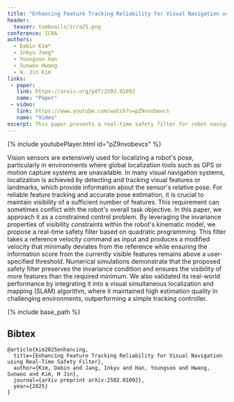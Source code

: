 ```yaml
---
title: "Enhancing Feature Tracking Reliability for Visual Navigation using Real-Time Safety Filter"
header:
  teaser: tumbnails/icra25.png
conference: ICRA
authors:
  - Dabin Kim*
  - Inkyu Jang*
  - Youngsoo Han
  - Sunwoo Hwang
  - H. Jin Kim
links: 
 - paper: 
   link: https://arxiv.org/pdf/2502.01092
   name: "Paper"
 - video:
   link: https://www.youtube.com/watch?v=pZ9nvobevcs
   name: "Video"
excerpt: This paper presents a real-time safety filter for robot navigation that maintains visual feature visibility by minimally adjusting velocity commands, ensuring reliable pose estimation even in GPS-denied environments. Validated in both simulation and real-world SLAM scenarios, the method outperforms standard controllers by preserving high-quality localization.
---
```


{% include youtubePlayer.html id="pZ9nvobevcs" %}
<!-- ---

## 🚀 Making Visual Navigation More Reliable  
### Enhancing Feature Tracking with a Real-Time Safety Filter

In environments without GPS, many robots rely on **visual SLAM** — using a camera to track their position by detecting and following visual features (like corners or edges). But here’s the catch:

> 🔍 If the number of visible features suddenly drops, SLAM performance can fail dramatically — causing tracking loss, localization errors, or even crashes.

Our work addresses this with a simple question:  
**Can we make a robot proactively protect its feature visibility — *before* it’s too late?**

---

## 🎯 Key Idea: A Real-Time Safety Filter for Features

We propose a **real-time safety filter** that runs alongside the robot’s control system. Instead of blindly following a planned velocity, the filter *slightly modifies* the velocity to **keep enough visual features in view**.

### ✨ Think of it like:
> A safety assistant that whispers to the robot:  
> _“Maybe slow down a bit so you don’t lose track of those corners.”_

---

## 🔧 How It Works (In Simple Terms)

Here’s what happens at each time step:

1. 🧭 A controller gives a reference velocity (`v_ref`) to the robot.
2. 👁 The camera sees visual features and computes an **information score** — a measure of how “rich” the current features are.
3. 🧮 A **quadratic program (QP)** solves for a new velocity (`v_filtered`) that:
   - Is close to `v_ref`
   - Ensures the information score stays above a threshold

---

### 📊 Suggested Graphic:
_A diagram showing:_
- Original velocity vector
- Modified velocity vector
- Feature score threshold
- Features moving out of FOV

---

## 🧪 Experiments

### ✅ Simulation:  
- We tested in a simulated indoor environment with sudden changes in feature visibility.
- Without our filter, the robot frequently lost track of features.
- With our filter, it slowed or adjusted direction to maintain trackability.

<div style="background: transparent; display: flex; gap: 20px; justify-content: center; text-align: center;">
  <div style="flex: 1;">
    <img src="/images/blog/icra25/sim_baseline.gif" alt="Sim" style="width: 100%; max-width: 400px;">
    <p><em>Baseline Result</em></p>
  </div>
  <div style="flex: 1;">
    <img src="/images/blog/icra25/sim_proposed.gif" alt="Real" style="width: 100%; max-width: 400px;">
    <p><em>Proposed Result</em></p>
  </div>
</div>
<!-- Figure below the GIFs -->
<!-- <div style="text-align: center; margin-top: 20px;">
  <img src="/images/blog/icra25/sim_result.png" style="max-width: 60%; height: auto;">
  <p style="font-style: italic; font-size: 0.9rem;">Figure: Simulation Result</p>
</div>

### ✅ Real-world Deployment:  
- We mounted a monocular camera on a wheeled robot.
- The robot navigated safely even when entering textureless areas like blank walls or glass.

---

### 📷 Suggested Graphic:
_Side-by-side screenshots of:_
- Feature tracking over time (with and without filter)
- Trajectories diverging due to tracking failure

---

## 📈 Why It Matters

- 🎯 **SLAM safety**: Prevents catastrophic failures due to feature loss.
- ⚡ **Real-time**: The filter runs fast enough for real robots.
- 🧠 **Minimal intervention**: Only adjusts motion when necessary — keeps original behavior otherwise.

---

## 🧩 Future Ideas

We’re excited to:
- Combine this with **active vision** to move toward richer feature regions
- Extend it to **multi-sensor fusion** systems
- Use it in **autonomous drones**, where losing features mid-flight can be fatal

--- -->

Vision sensors are extensively used for localizing a robot's pose, particularly in environments where global localization tools such as GPS or motion capture systems are unavailable. In many visual navigation systems, localization is achieved by detecting and tracking visual features or landmarks, which provide information about the sensor's relative pose. For reliable feature tracking and accurate pose estimation, it is crucial to maintain visibility of a sufficient number of features. This requirement can sometimes conflict with the robot's overall task objective. In this paper, we approach it as a constrained control problem. By leveraging the invariance properties of visibility constraints within the robot's kinematic model, we propose a real-time safety filter based on quadratic programming. This filter takes a reference velocity command as input and produces a modified velocity that minimally deviates from the reference while ensuring the information score from the currently visible features remains above a user-specified threshold. Numerical simulations demonstrate that the proposed safety filter preserves the invariance condition and ensures the visibility of more features than the required minimum. We also validated its real-world performance by integrating it into a visual simultaneous localization and mapping (SLAM) algorithm, where it maintained high estimation quality in challenging environments, outperforming a simple tracking controller.

{% include base_path %}

## Bibtex <a id="bibtex"></a>
```
@article{kim2025enhancing,
  title={Enhancing Feature Tracking Reliability for Visual Navigation using Real-Time Safety Filter},
  author={Kim, Dabin and Jang, Inkyu and Han, Youngsoo and Hwang, Sunwoo and Kim, H Jin},
  journal={arXiv preprint arXiv:2502.01092},
  year={2025}
}
```
